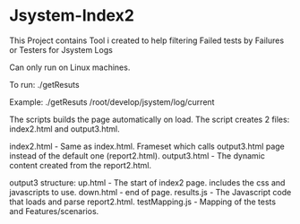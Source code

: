 # Jsystem-Index2
This Project contains Tool i created to help filtering Failed tests by Failures or Testers for Jsystem Logs

Can only run on Linux machines.

To run:
./getResuts <Jsystem logs Current folder>

Example:
./getResuts /root/develop/jsystem/log/current



The scripts builds the page automatically on load. The script creates 2 files: index2.html and output3.html.

index2.html - Same as index.html. Frameset which calls output3.html page instead of the default one (report2.html).
output3.html - The dynamic content created from the report2.html.

output3 structure:
up.html - The start of index2 page. includes the css and javascripts to use.
down.html - end of page.
results.js - The Javascript code that loads and parse report2.html.
testMapping.js - Mapping of the tests and Features/scenarios.
